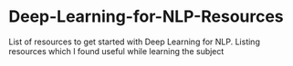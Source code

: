 # Deep-Learning-for-NLP-Resources
List of resources to get started with Deep Learning for NLP. Listing resources which I found useful while learning the subject

